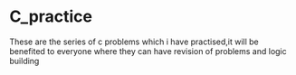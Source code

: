 # C_practice
These are the series of c problems which i have practised,it will be benefited to everyone where they can have revision of problems and logic building 
